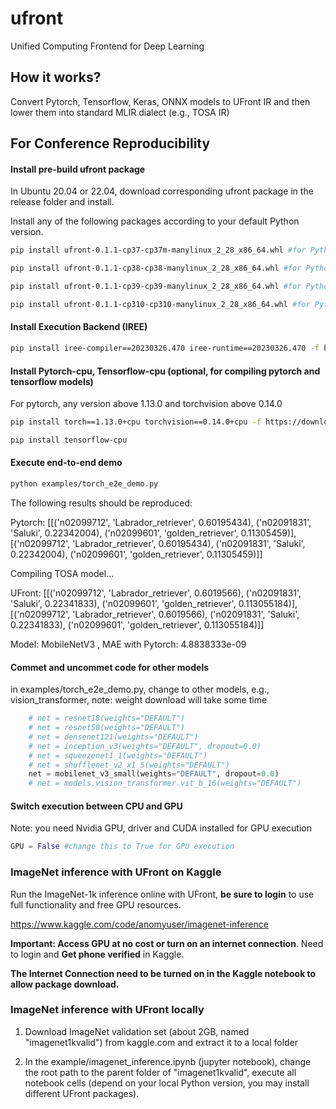 # ufront
Unified Computing Frontend for Deep Learning 

## How it works?
Convert Pytorch, Tensorflow, Keras, ONNX models to UFront IR and then lower them into standard MLIR dialect (e.g., TOSA IR)

## For Conference Reproducibility
#### Install pre-build ufront package
In Ubuntu 20.04 or 22.04, download corresponding ufront package in the release folder and install.

Install any of the following packages according to your default Python version.
```sh
pip install ufront-0.1.1-cp37-cp37m-manylinux_2_28_x86_64.whl #for Python3.7

pip install ufront-0.1.1-cp38-cp38-manylinux_2_28_x86_64.whl #for Python3.8

pip install ufront-0.1.1-cp39-cp39-manylinux_2_28_x86_64.whl #for Python3.9

pip install ufront-0.1.1-cp310-cp310-manylinux_2_28_x86_64.whl #for Python3.10
```

#### Install Execution Backend (IREE)
```sh
pip install iree-compiler==20230326.470 iree-runtime==20230326.470 -f https://openxla.github.io/iree/pip-release-links.html
```

#### Install Pytorch-cpu, Tensorflow-cpu (optional, for compiling pytorch and tensorflow models)
For pytorch, any version above 1.13.0 and torchvision above 0.14.0

```sh
pip install torch==1.13.0+cpu torchvision==0.14.0+cpu -f https://download.pytorch.org/whl/torch_stable.html
```

```sh
pip install tensorflow-cpu
```
#### Execute end-to-end demo
```sh
python examples/torch_e2e_demo.py
```
The following results should be reproduced:

Pytorch:  [[('n02099712', 'Labrador_retriever', 0.60195434), ('n02091831', 'Saluki', 0.22342004), ('n02099601', 'golden_retriever', 0.11305459)], [('n02099712', 'Labrador_retriever', 0.60195434), ('n02091831', 'Saluki', 0.22342004), ('n02099601', 'golden_retriever', 0.11305459)]]

Compiling TOSA model...

UFront:  [[('n02099712', 'Labrador_retriever', 0.6019566), ('n02091831', 'Saluki', 0.22341833), ('n02099601', 'golden_retriever', 0.113055184)], [('n02099712', 'Labrador_retriever', 0.6019566), ('n02091831', 'Saluki', 0.22341833), ('n02099601', 'golden_retriever', 0.113055184)]]

Model:  MobileNetV3 , MAE with Pytorch:  4.8838333e-09

#### Commet and uncommet code for other models
in examples/torch_e2e_demo.py, change to other models, e.g., vision_transformer,
note: weight download will take some time
``` python
    # net = resnet18(weights="DEFAULT")
    # net = resnet50(weights="DEFAULT")
    # net = densenet121(weights="DEFAULT")
    # net = inception_v3(weights="DEFAULT", dropout=0.0) 
    # net = squeezenet1_1(weights="DEFAULT")
    # net = shufflenet_v2_x1_5(weights="DEFAULT")
    net = mobilenet_v3_small(weights="DEFAULT", dropout=0.0)
    # net = models.vision_transformer.vit_b_16(weights="DEFAULT") 
```

#### Switch execution between CPU and GPU
Note: you need Nvidia GPU, driver and CUDA installed for GPU execution
``` python
GPU = False #change this to True for GPU execution
```

### ImageNet inference with UFront on Kaggle
Run the ImageNet-1k inference online with UFront, **be sure to login** to use full functionality and free GPU resources.

https://www.kaggle.com/code/anomyuser/imagenet-inference

**Important: Access GPU at no cost or turn on an internet connection**. Need to login and **Get phone verified** in Kaggle.

**The Internet Connection need to be turned on in the Kaggle notebook to allow package download.**

### ImageNet inference with UFront locally

1) Download ImageNet validation set (about 2GB, named "imagenet1kvalid") from kaggle.com and extract it to a local folder

2) In the example/imagenet_inference.ipynb (jupyter notebook), change the root path to the parent folder of "imagenet1kvalid", execute all notebook cells (depend on your local Python version, you may install different UFront packages).





